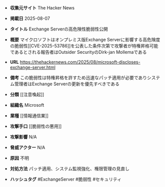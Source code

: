 - **収集元サイト**
The Hacker News

- **掲載日**
2025-08-07

- **タイトル**
Exchange Serverの高危険性脆弱性公開

- **概要**
マイクロソフトはオンプレミス版Exchange Serverに影響する高危険度の脆弱性[[CVE-2025-53786]]を公表した条件次第で攻撃者が特権昇格可能であるとされる報告者はOutsider SecurityのDirk-jan Mollemaである

- **URL**
https://thehackernews.com/2025/08/microsoft-discloses-exchange-server.html

- **備考**
この脆弱性は特権昇格を許すため迅速なパッチ適用が必要でありシステム管理者はExchange Serverの更新を優先すべきである

- **分類**
[[注意喚起]]

- **組織名**
Microsoft

- **業種**
[[情報通信業]]

- **攻撃手口**
[[脆弱性の悪用]]

- **攻撃影響**
N/A

- **脅威アクター**
N/A

- **原因**
不明

- **対処方法**
パッチ適用、システム監視強化、権限管理の見直し

- **ハッシュタグ**
#ExchangeServer #脆弱性 #セキュリティ
